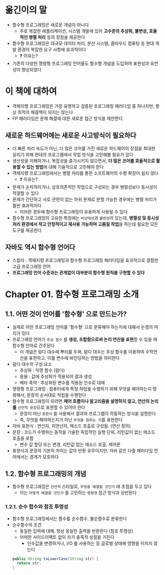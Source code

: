 # 옮긴이의 말
- 함수형 프로그래밍은 새로운 개념이 아니다
  - 주로 복잡한 애플리케이션, 시스템 개발에 있어 **고수준의 추상화, 불변성, 효율적인 병렬 처리** 등의 장점을 제공한다
- 함수형 프로그래밍은 대규모 데이터 처리, 분산 시스템, 클라우드 컴퓨팅 등 현대 개발 환경의 복잡한 요구 사항에 효과적이다
  - ❓ 이유는?
- 기존의 다양한 명령형 프로그래밍 언어들도 함수형 개념을 도입하여 표현성과 유연성이 향상되었다

# 이 책에 대하여
- 객체지향 프로그래밍은 가장 유명하고 검증된 프로그래밍 패러다임 중 하나지만, 항상 최적의 해결책이 되지는 않는다
- FP 패러다임은 문제 해결에 대한 새로운 접근 방식을 제안한다
## 새로운 하드웨어에는 새로운 사고방식이 필요하다
- 더 빠른 처리 속도가 아닌, 더 많은 코어를 가진 새로운 하드웨어의 장점을 최대한 살리기 위해 현대의 프로그램에서 작업 방식을 고민해볼 필요가 있다
- 생산성을 저해하거나, 복잡성을 증가시키지 않으면서, **더 많은 코어를 효율적으로 활용할 수 있는 방법**에 대해 기술적으로 고민해야 한다
- 객체지향 프로그래밍에서는 병렬 처리를 통한 소프트웨어의 수평 확장이 쉽지 않다
  - ❓ 이유는?
- 문제가 순차적이거나, 상호의존적인 작업으로 구성되는 경우 병렬성보다 동시성이 적절할 수 있다
- 문제가 간단하고 서로 관련이 없는 하위 문제로 분할 가능한 경우에는 병렬 처리가 훨씬 효과적이다
  - 이러한 경우에 함수형 프로그래밍이 유용하게 사용될 수 있다
- 함수형 프로그래밍의 고유한 특징에는 `비상태성`과 `불변성`이 있는데, **병렬성 및 동시성 처리 환경에서 작고 안정적이고 재사용 가능하며 고품질 작업**을 하는데 필요한 모든 도구를 제공한다

## 자바도 역시 함수형 언어다
- 스칼라 : 객체지향 프로그래밍과 함수형 프로그래밍 패러다임을 효과적으로 결합한 고급 프로그래밍 언어
- **프로그래밍 언어 수준과는 관계없이 대부분의 함수형 원칙을 구현할 수 있다**

# Chapter 01. 함수형 프로그래밍 소개
## 1.1. 어떤 것이 언어를 '함수형' 으로 만드는가?
- 실제로 어떤 프로그래밍 언어를 '함수형' 으로 분류해야 하는지에 대해서 논쟁의 여지가 있다
- 프로그래밍 언어가 `추상 함수` 를 **생성, 조합함으로써 논리 연산을 표현**할 수 있을 때 함수형 언어로 간주된다
  - 이 개념은 람다 대수에 뿌리를 두며, 람다 대수는 추상 함수를 이용하여 수학연산을 표현하고, 이를 변수에 바인딩하는 방법을 의미한다
- 람다 대수의 구성 요소
  - 추상화 : 익명 함수 (람다)
  - 응용 : 값에 추상화가 적용되어 결과 생성
  - 베타 축약 : 추상화된 변수를 적용된 인수로 대체
- 명령형 프로그래밍 : 컴퓨터에게 특정 작업을 수행하기 위해 무엇을 해야하는지 명령해서, 문장의 순서대로 작업을 수행한다
- 함수형 프로그래밍이 되려면 **제어 흐름이나 알고리즘을 설명하지 않고, 연산의 논리를** `선언적 문장`으로 표현할 수 있어야 한다
  - 문장이 아닌 `표현식` 을 사용해서 결과와 프로그램이 작동하는 방식을 설명한다
  - 즉, 무엇을 해야하는지가 아닌 `무엇을 원하는 지`를 표현한다
- 자바 표현식 : 연산자, 피연산자, 메소드 호출로 구성됨. (연산 정의)
- 문장 : 코드가 수행하는 동작을 기술한 독립적인 실행 단위, 리턴값이 없는 메소드 호출을 포함
  - 변수 값 할당 또는 변경, 리턴값 없는 메소드 호출, 제어문
- 표현식과 문장의 기본적 차이는 값의 반환 유무이지만, 자바 같은 다중 패러다임 언어에서는 경계가 모호하다

## 1.2. 함수형 프로그래밍의 개념
- 함수형 프로그래밍은 `선언적` 스타일로, `무엇을 해결할 것인가` 에 초점을 두고 있다
  - 이는 `어떻게 해결할 것인가` 를 고민하는 `명령형` 접근 방식과 상반된다

### 1.2.1. 순수 함수와 참조 투명성
- 함수형 프로그래밍에서는 함수를 순수함수, 불순함수로 분류한다
- 순수함수의 조건
  - 동일한 입력에 대해, 항상 동일한 출력을 반환한다 (참조 투명성)
  - 어떠한 사이드이펙트 없이 자기 충족적 성질을 가진다
    - 인수값을 변경하거나, I/O 를 사용하는 등 글로벌 상태에 영향을 미치지 않는다
  ```java
  public String toLowerCase(String str) {
    return str;
  }
  ```